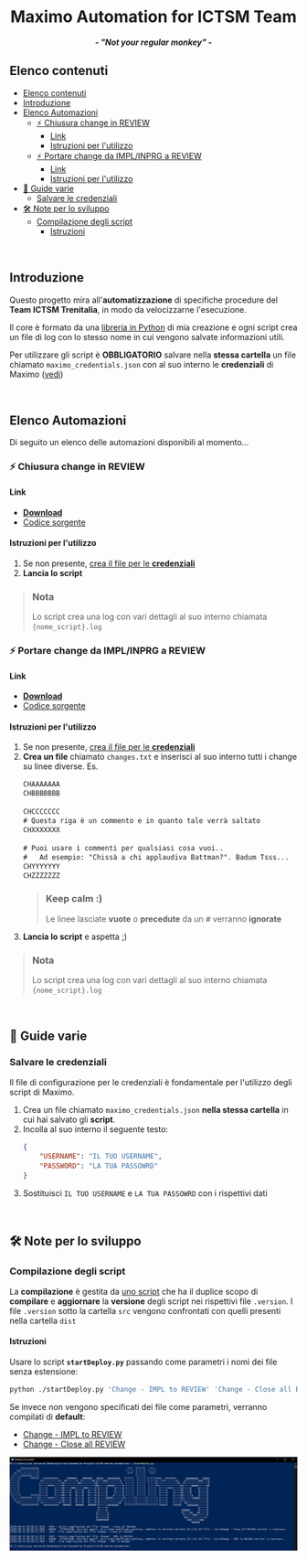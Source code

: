<p align="center">
	<h1 align="center">Maximo Automation for ICTSM Team</h1>
	<p align="center">
		<strong><i>- "Not your regular monkey" -</i></strong>
	</p>
</p>

## Elenco contenuti
- [Elenco contenuti](#elenco-contenuti)
- [Introduzione](#introduzione)
- [Elenco Automazioni](#elenco-automazioni)
	- [:zap: Chiusura change in REVIEW](#️-chiusura-change-in-review)
		- [Link](#link)
		- [Istruzioni per l'utilizzo](#istruzioni-per-lutilizzo)
	- [:zap: Portare change da IMPL/INPRG a REVIEW](#️-portare-change-da-implinprg-a-review)
		- [Link](#link-1)
		- [Istruzioni per l'utilizzo](#istruzioni-per-lutilizzo-1)
- [:book: Guide varie](#-guide-varie)
	- [Salvare le credenziali](#salvare-le-credenziali)
- [:hammer_and_wrench: Note per lo sviluppo](#-note-per-lo-sviluppo)
	- [Compilazione degli script](#compilazione-degli-script)
		- [Istruzioni](#istruzioni)

<br>

## Introduzione
Questo progetto mira all'**automatizzazione** di specifiche procedure del **Team ICTSM Trenitalia**, in modo da velocizzarne l'esecuzione.

Il core è formato da una [libreria in Python](https://github.com/LukeSavefrogs/maximo-gui-connector) di mia creazione e ogni script crea un file di log con lo stesso nome in cui vengono salvate informazioni utili.

Per utilizzare gli script è **OBBLIGATORIO** salvare nella **stessa cartella** un file chiamato `maximo_credentials.json` con al suo interno le **credenziali** di Maximo ([vedi](#salvare-le-credenziali))

<br>

## Elenco Automazioni
Di seguito un elenco delle automazioni disponibili al momento...

### :zap: Chiusura change in REVIEW
#### Link
- [**Download**](./dist/Change%20-%20Close%20all%20REVIEW.exe?raw=true)
- [Codice sorgente](./src/Change%20-%20Close%20all%20REVIEW.py)

#### Istruzioni per l'utilizzo
1. Se non presente, [crea il file per le **credenziali**](#salvare-le-credenziali)
2. **Lancia lo script**

> ### Nota
> Lo script crea una log con vari dettagli al suo interno chiamata `{nome_script}.log`


### :zap: Portare change da IMPL/INPRG a REVIEW
#### Link
- [**Download**](./dist/Change%20-%20IMPL%20to%20REVIEW.exe?raw=true)
- [Codice sorgente](./src/Change%20-%20IMPL%20to%20REVIEW.py)

#### Istruzioni per l'utilizzo
1. Se non presente, [crea il file per le **credenziali**](#salvare-le-credenziali)
2. **Crea un file** chiamato `changes.txt` e inserisci al suo interno tutti i change su linee diverse. Es.
	```
	CHAAAAAAA
	CHBBBBBBB

	CHCCCCCCC
	# Questa riga è un commento e in quanto tale verrà saltato
	CHXXXXXXX

	# Puoi usare i commenti per qualsiasi cosa vuoi..
	# 	Ad esempio: "Chissà a chi applaudiva Battman?". Badum Tsss...
	CHYYYYYYY
	CHZZZZZZZ
	```
	> ### Keep calm :)
	> Le linee lasciate **vuote** o **precedute** da un <kbd>#</kbd> verranno **ignorate**
3. **Lancia lo script** e aspetta ;)

> ### Nota
> Lo script crea una log con vari dettagli al suo interno chiamata `{nome_script}.log`

<br>

## :book: Guide varie
### Salvare le credenziali
Il file di configurazione per le credenziali è fondamentale per l'utilizzo degli script di Maximo.

1. Crea un file chiamato `maximo_credentials.json` **nella stessa cartella** in cui hai salvato gli **script**. 
2. Incolla al suo interno il seguente testo:
	```json
	{
		"USERNAME": "IL TUO USERNAME",
		"PASSWORD": "LA TUA PASSOWRD"
	}
	```
3. Sostituisci `IL TUO USERNAME` e `LA TUA PASSOWRD` con i rispettivi dati

<br>

## :hammer_and_wrench: Note per lo sviluppo 
### Compilazione degli script
La **compilazione** è gestita da [uno script](./startDeploy.py) che ha il duplice scopo di **compilare** e **aggiornare** la **versione** degli script nei rispettivi file `.version`. I file `.version` sotto la cartella `src` vengono confrontati con quelli presenti nella cartella `dist`

#### Istruzioni
Usare lo script **`startDeploy.py`** passando come parametri i nomi dei file senza estensione:
```bash
python ./startDeploy.py 'Change - IMPL to REVIEW' 'Change - Close all REVIEW'
```

Se invece non vengono specificati dei file come parametri, verranno compilati di **default**:
- [Change - IMPL to REVIEW](./src/Change%20-%20IMPL%20to%20REVIEW.py)
- [Change - Close all REVIEW](./src/Change%20-%20Close%20all%20REVIEW.py)
  

![Script per compilazione](images/b26221ab3ec3295d09b691ac5a0651dc9fe1450ab36a6892afd448be6e3e165d.png)